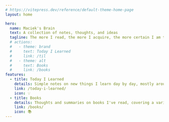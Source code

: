 ```yaml
---
# https://vitepress.dev/reference/default-theme-home-page
layout: home

hero:
  name: Maciek's Brain
  text: A collection of notes, thoughts, and ideas
  tagline: The more I read, the more I acquire, the more certain I am that I know nothing. - Voltaire
  # actions:
  #   - theme: brand
  #     text: Today I Learned
  #     link: /til
  #   - theme: alt
  #     text: Books
  #     link: /books
features:
  - title: Today I Learned
    details: Simple notes on new things I learn day by day, mostly around web development and programming.
    link: /today-i-learned/
    icon: 💡
  - title: Books
    details: Thoughts and summaries on books I've read, covering a variety of topics.
    link: /books/
    icon: 📚
---
```


<style>  
  :root {
    --vp-home-hero-name-color: transparent;
    --vp-home-hero-name-background: -webkit-linear-gradient(120deg, #bd34fe 30%, #41d1ff);
  }
</style>
